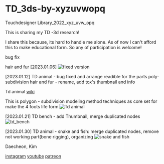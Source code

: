 # TD_3ds-by-xyzuvwopq
Touchdesigner Library_2022_xyz_uvw_opq


This is sharing my TD -3d research!

I share this because, its hard to handle me alone. 
As of now I can't afford this to make educational form.
So any of participation is welcome!

bug fix

hair and fur [2023.01.06]
![fixed version](https://user-images.githubusercontent.com/72133307/210933017-f10abc38-7948-4420-be0b-1cab52e6b648.jpg)

[2023.01.12]
TD animal - bug fixed and arrange readible for the parts poly-subdivision
hair and fur - rename, add tox's thumbnail and info

Td animal [wiki](https://github.com/xyzuvwopq/TD_3ds-by-xyzuvwopq/wiki/TD-animal)

This is polygon - subdivision modeling method techniques as core set for make the 4 foots life form
![Td animal](https://user-images.githubusercontent.com/72133307/211961135-88e87068-3b37-43cb-9aae-d4cefd8028fa.jpg)

[2023.01.21]
TD bench - add Thumbnail, merge duplicated nodes
![td_bench](https://user-images.githubusercontent.com/72133307/213868695-603bc72a-336f-4437-89b1-7f49bf9f403a.jpg)


[2023.01.30]
TD animal - snake and fish: merge duplicated nodes, remove not working part(bone rigging), organizing
![snake and fish](https://user-images.githubusercontent.com/72133307/215484012-b1afc721-33b0-4d45-af0e-6198eb740ebf.jpg)



Daecheon, Kim

[instagram](https://www.instagram.com/xyz_uvw_opq/)
[youtube](https://www.youtube.com/channel/UCgkp1AwUZnhkMACeYWSEvFw)
[patreon](https://www.patreon.com/xyz_uvw_opq)
